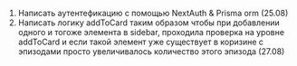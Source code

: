 1. Написать аутентефикацию c помощью NextAuth & Prisma orm (25.08)
2. Написать логику addToCard таким образом чтобы при добавлении одного и тогоже элемента в sidebar, проходила проверка на уровне addToCard и если такой элемент уже существует в коризине с эпизодами просто увеличивалось количество этого эпизода (27.08)
